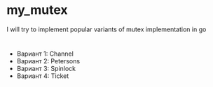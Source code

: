 # my_mutex

 I will try to implement popular variants of mutex implementation in go
#
- Вариант 1: Channel
- Вариант 2: Petersons
- Вариант 3: Spinlock
- Вариант 4: Ticket